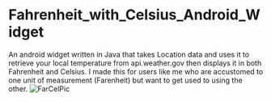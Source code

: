 # Fahrenheit_with_Celsius_Android_Widget
An android widget written in Java that takes Location data and uses it to retrieve your local temperature from api.weather.gov then displays it in both Fahrenheit and Celsius. I made this for users like me who are accustomed to one unit of measurement (Farenheit) but want to get used to using the other. 
![FarCelPic](https://github.com/selym512/Fahrenheit_with_Celsius_Android_Widget/assets/25870511/56529084-0baa-4bb3-b883-3347d5b850ad)
